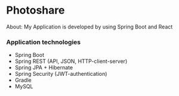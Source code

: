 # Photoshare
About: My Application is developed by using Spring Boot and React

### Application technologies 
- Spring Boot
- Spring REST (API, JSON, HTTP-client-server)
- Spring JPA + Hibernate
- Spring Security (JWT-authentication)
- Gradle
- MySQL
